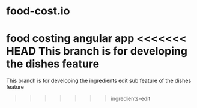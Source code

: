 # food-cost.io
food costing angular app
<<<<<<< HEAD
This branch is for developing the dishes feature
=======

This branch is for developing the ingredients edit sub feature of the dishes feature
>>>>>>> ingredients-edit
